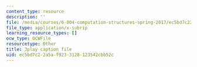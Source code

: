 ```yaml
---
content_type: resource
description: ''
file: /media/courses/6-004-computation-structures-spring-2017/ec5bd7c22a5af9233128123542cbb52c_Teo5DweypWU.srt
file_type: application/x-subrip
learning_resource_types: []
ocw_type: OCWFile
resourcetype: Other
title: 3play caption file
uid: ec5bd7c2-2a5a-f923-3128-123542cbb52c
---
```

